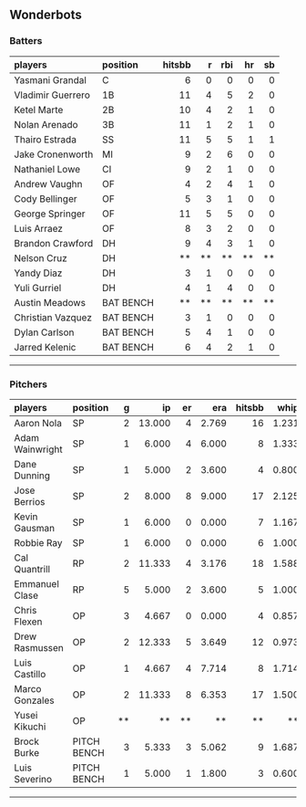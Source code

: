 ## Wonderbots

### Batters

 
|players           |position  | hitsbb|  r| rbi| hr| sb| 
|:-----------------|:---------|------:|--:|---:|--:|--:| 
|Yasmani Grandal   |C         |      6|  0|   0|  0|  0| 
|Vladimir Guerrero |1B        |     11|  4|   5|  2|  0| 
|Ketel Marte       |2B        |     10|  4|   2|  1|  0| 
|Nolan Arenado     |3B        |     11|  1|   2|  1|  0| 
|Thairo Estrada    |SS        |     11|  5|   5|  1|  1| 
|Jake Cronenworth  |MI        |      9|  2|   6|  0|  0| 
|Nathaniel Lowe    |CI        |      9|  2|   1|  0|  0| 
|Andrew Vaughn     |OF        |      4|  2|   4|  1|  0| 
|Cody Bellinger    |OF        |      5|  3|   1|  0|  0| 
|George Springer   |OF        |     11|  5|   5|  0|  0| 
|Luis Arraez       |OF        |      8|  3|   2|  0|  0| 
|Brandon Crawford  |DH        |      9|  4|   3|  1|  0| 
|Nelson Cruz       |DH        |     **| **|  **| **| **| 
|Yandy Diaz        |DH        |      3|  1|   0|  0|  0| 
|Yuli Gurriel      |DH        |      4|  1|   4|  0|  0| 
|Austin Meadows    |BAT BENCH |     **| **|  **| **| **| 
|Christian Vazquez |BAT BENCH |      3|  1|   0|  0|  0| 
|Dylan Carlson     |BAT BENCH |      5|  4|   1|  0|  0| 
|Jarred Kelenic    |BAT BENCH |      6|  4|   2|  1|  0| 


* * *

### Pitchers

 
|players         |position    |  g|     ip| er|   era| hitsbb|  whip| so|  w| sv| 
|:---------------|:-----------|--:|------:|--:|-----:|------:|-----:|--:|--:|--:| 
|Aaron Nola      |SP          |  2| 13.000|  4| 2.769|     16| 1.231| 16|  1|  0| 
|Adam Wainwright |SP          |  1|  6.000|  4| 6.000|      8| 1.333|  1|  0|  0| 
|Dane Dunning    |SP          |  1|  5.000|  2| 3.600|      4| 0.800|  8|  1|  0| 
|Jose Berrios    |SP          |  2|  8.000|  8| 9.000|     17| 2.125|  4|  1|  0| 
|Kevin Gausman   |SP          |  1|  6.000|  0| 0.000|      7| 1.167|  8|  0|  0| 
|Robbie Ray      |SP          |  1|  6.000|  0| 0.000|      6| 1.000|  7|  0|  0| 
|Cal Quantrill   |RP          |  2| 11.333|  4| 3.176|     18| 1.588|  6|  2|  0| 
|Emmanuel Clase  |RP          |  5|  5.000|  2| 3.600|      5| 1.000|  4|  1|  3| 
|Chris Flexen    |OP          |  3|  4.667|  0| 0.000|      4| 0.857|  3|  0|  0| 
|Drew Rasmussen  |OP          |  2| 12.333|  5| 3.649|     12| 0.973|  8|  0|  0| 
|Luis Castillo   |OP          |  1|  4.667|  4| 7.714|      8| 1.714|  4|  0|  0| 
|Marco Gonzales  |OP          |  2| 11.333|  8| 6.353|     17| 1.500|  6|  0|  0| 
|Yusei Kikuchi   |OP          | **|     **| **|    **|     **|    **| **| **| **| 
|Brock Burke     |PITCH BENCH |  3|  5.333|  3| 5.062|      9| 1.687|  4|  0|  0| 
|Luis Severino   |PITCH BENCH |  1|  5.000|  1| 1.800|      3| 0.600|  6|  1|  0| 


* * *


